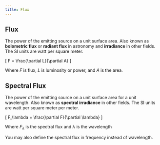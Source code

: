```yaml
---
title: Flux
---
```


## Flux

The power of the emitting source on a unit surface area. Also known as **bolometric flux** or **radiant flux** in astronomy and **irradiance** in other fields. The SI units are watt per square meter.

\[
  F = \frac{\partial L}{\partial A}
\]

Where $F$ is flux, $L$ is luminosity or power, and $A$ is the area.

## Spectral Flux

The power of the emitting source on a unit surface area for a unit wavelength. Also known as **spectral irradiance** in other fields. The SI units are watt per square meter per meter.

\[
  F_\lambda = \frac{\partial F}{\partial \lambda}
\]

Where $F_\lambda$ is the spectral flux and $\lambda$ is the wavelength

You may also define the spectral flux in frequency instead of wavelength.